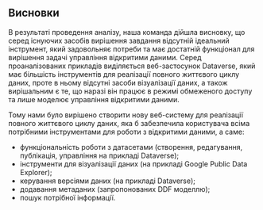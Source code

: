 ## Висновки

В результаті проведення аналізу, наша команда дійшла висновку, що серед існуючих засобів вирішення завдання відсутній ідеальний інструмент, який задовольняє потреби та має достатній функціонал для вирішення задачі управління відкритими даними. Серед проаналізованих прикладів виділяється веб-застосунок Dataverse, який має більшість інструментів для реалізації повного життєвого циклу даних, проте в ньому відсутні засоби візуалізації даних, а також вирішальним є те, що наразі він працює в режимі обмеженого доступу та лише моделює управління відкритими даними.

Тому нами було вирішено створити нову веб-систему для реалізації повного життєвого циклу даних, яка б забезпечила користувача всіма потрібними інструментами для роботи з відкритими даними, а саме:

- функціональність роботи з датасетами (створення, редагування, публікація, управління на прикладі Dataverse);
- інструменти для візуалізації даних (на прикладі Google Public Data Explorer);
- керування версіями даних (на прикладі Dataverse);
- додавання метаданих (запропонованих DDF моделлю);
- пошук потрібної інформації.
